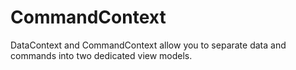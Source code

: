 # CommandContext
DataContext and CommandContext allow you to separate data and commands into two dedicated view models.
